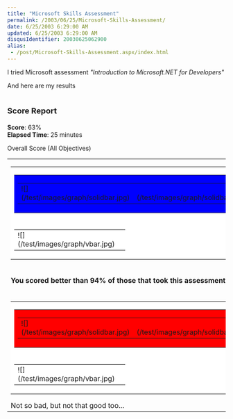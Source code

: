 ```yaml
---
title: "Microsoft Skills Assessment"
permalink: /2003/06/25/Microsoft-Skills-Assessment/
date: 6/25/2003 6:29:00 AM
updated: 6/25/2003 6:29:00 AM
disqusIdentifier: 20030625062900
alias:
 - /post/Microsoft-Skills-Assessment.aspx/index.html
---
```




I tried Microsoft assessment *"Introduction to Microsoft.NET for 
Developers"*
<!-- more -->

And here are my results 

# <font size="4">Score Report</font>

**Score**: 63%  
**Elapsed Time**: 25 minutes 

Overall Score (All Objectives)  

<table>
  <tbody>
  <tr></tr>
  <tr>
    <td valign="top" width="349">
      <table id="Table3" cellspacing="0" cellpadding="0" width="205" bgcolor="#ffffff" border="0">
        <tbody>
        <tr>
          <td colspan="5">
            <table id="Table4" cellspacing="0" cellpadding="0" width="100%" bgcolor="#c0c0c0" border="0">
              <tbody>
              <tr>
                <td width="43%" bgcolor="blue">
                  <table id="Table5" cellspacing="0" cellpadding="0" width="100%" border="0">
                    <tbody>
                    <tr>
                      <td width="50%">![](/test/images/graph/solidbar.jpg)</td>
                      <td align="right" width="50%">![](/test/images/graph/solidbar.jpg)</td></tr></tbody></table></td>
                <td align="right" width="37%">![](/test/images/graph/solidbar.jpg)</td></tr></tbody></table></td></tr>
        <tr>
          <td valign="top" width="20%">
            <table id="Table6" cellspacing="0" cellpadding="0" width="100%" border="0"><tbody>
              <tr>
                <td valign="top" width="50%">![](/test/images/graph/vbar.jpg)</td>
                <td valign="top" align="right" width="50%"></td></tr></tbody></table></td>
          <td valign="top" align="right" width="20%"></td>
          <td valign="top" align="right" width="20%"></td>
          <td valign="top" align="right" width="20%"></td>
          <td valign="top" align="right" width="20%"></td></tr></tbody></table></td>
    <td valign="top" align="left" width="374">
      

   63% (19/30) 
</td></tr>
  <tr>
    <td valign="top" align="left" width="755" colspan="2">
      

**You scored better than 94% of those that took 
      this assessment**  
</td></tr>
  <tr>
    <td valign="top" width="349">
      <table id="Table7" cellspacing="0" cellpadding="0" width="205" bgcolor="#ffffff" border="0">
        <tbody>
        <tr>
          <td colspan="5">
            <table id="Table8" cellspacing="0" cellpadding="0" width="100%" bgcolor="#c0c0c0" border="0">
              <tbody>
              <tr>
                <td width="94%" bgcolor="red">
                  <table id="Table9" cellspacing="0" cellpadding="0" width="100%" border="0">
                    <tbody>
                    <tr>
                      <td width="50%">![](/test/images/graph/solidbar.jpg)</td>
                      <td align="right" width="50%">![](/test/images/graph/solidbar.jpg)</td></tr></tbody></table></td>
                <td align="right" width="6%">![](/test/images/graph/solidbar.jpg)</td></tr></tbody></table></td></tr>
        <tr>
          <td valign="top" width="20%">
            <table id="Table10" cellspacing="0" cellpadding="0" width="100%" border="0"><tbody>
              <tr>
                <td valign="top" width="50%">![](/test/images/graph/vbar.jpg)</td>
                <td valign="top" align="right" width="50%"></td></tr></tbody></table></td>
          <td valign="top" align="right" width="20%"></td>
          <td valign="top" align="right" width="20%"></td>
          <td valign="top" align="right" width="20%"></td>
          <td valign="top" align="right" width="20%"></td></tr></tbody></table>  
Not 
      so bad, but not that good too...  
</td>
    <td valign="top" align="left" width="374">
      

   94% 
  
</td></tr></tbody></table>
